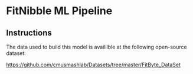 # FitNibble ML Pipeline

## Instructions
The data used to build this model is availilble at the following open-source dataset:

https://github.com/cmusmashlab/Datasets/tree/master/FitByte_DataSet


